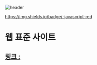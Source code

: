 ![header](https://capsule-render.vercel.app/api?type=wave&color=auto&height=200&text=웹%20표준%20사이트$desc=웹표준사이트1&fontSize=40)

https://img.shields.io/badge/-javascript-red
# 웹 표준 사이트
## [링크 : ](http://wotjr294.dothome.co.kr/web/index.html)

